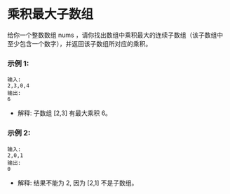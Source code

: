 # 乘积最大子数组

给你一个整数数组 nums ，请你找出数组中乘积最大的连续子数组（该子数组中至少包含一个数字），并返回该子数组所对应的乘积。

### 示例 1:
```
输入: 
2,3,0,4
输出:
6
```
+ 解释: 
子数组 [2,3] 有最大乘积 6。
### 示例 2:
```
输入:
2,0,1
输出: 
0
```
+ 解释: 
结果不能为 2, 因为 [2,1] 不是子数组。